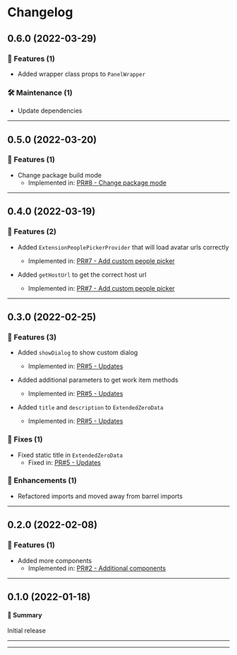 # Changelog

## 0.6.0 (2022-03-29)

### 🚀 Features (1)

- Added wrapper class props to `PanelWrapper`

### 🛠️ Maintenance (1)

- Update dependencies

---

## 0.5.0 (2022-03-20)

### 🚀 Features (1)

- Change package build mode
  - Implemented in: [PR#8 - Change package mode](https://github.com/joachimdalen/azdevops-ext-core/pull/8)

---

## 0.4.0 (2022-03-19)

### 🚀 Features (2)

- Added `ExtensionPeoplePickerProvider` that will load avatar urls correctly

  - Implemented in: [PR#7 - Add custom people picker](https://github.com/joachimdalen/azdevops-ext-core/pull/7)

- Added `getHostUrl` to get the correct host url
  - Implemented in: [PR#7 - Add custom people picker](https://github.com/joachimdalen/azdevops-ext-core/pull/7)

---

## 0.3.0 (2022-02-25)

### 🚀 Features (3)

- Added `showDialog` to show custom dialog

  - Implemented in: [PR#5 - Updates](https://github.com/joachimdalen/azdevops-ext-core/pull/5)

- Added additional parameters to get work item methods

  - Implemented in: [PR#5 - Updates](https://github.com/joachimdalen/azdevops-ext-core/pull/5)

- Added `title` and `description` to `ExtendedZeroData`
  - Implemented in: [PR#5 - Updates](https://github.com/joachimdalen/azdevops-ext-core/pull/5)

### 🐛 Fixes (1)

- Fixed static title in `ExtendedZeroData`
  - Fixed in: [PR#5 - Updates](https://github.com/joachimdalen/azdevops-ext-core/pull/5)

### 📣 Enhancements (1)

- Refactored imports and moved away from barrel imports

---

## 0.2.0 (2022-02-08)

### 🚀 Features (1)

- Added more components
  - Implemented in: [PR#2 - Additional components](https://github.com/joachimdalen/azdevops-ext-core/pull/2)

---

## 0.1.0 (2022-01-18)

#### 💬 Summary

Initial release

---

---
